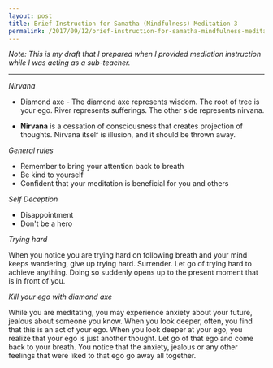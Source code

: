 ```yaml
---
layout: post
title: Brief Instruction for Samatha (Mindfulness) Meditation 3
permalink: /2017/09/12/brief-instruction-for-samatha-mindfulness-meditation-3
---
```




_Note: This is my draft that I prepared when I provided mediation instruction while I was acting as a sub-teacher._

* * *

*Nirvana*

* Diamond axe - The diamond axe represents wisdom. The root of tree is your ego. River represents sufferings. The other side represents nirvana.

* __Nirvana__ is a cessation of consciousness that creates projection of thoughts. Nirvana itself is illusion, and it should be thrown away.

*General rules*

- Remember to bring your attention back to breath
- Be kind to yourself
- Confident that your meditation is beneficial for you and others

*Self Deception*

- Disappointment
- Don't be a hero

*Trying hard*

When you notice you are trying hard on following breath and your mind keeps wandering, give up trying hard. Surrender. Let go of trying hard to achieve anything. Doing so suddenly opens up to the present moment that is in front of you.

*Kill your ego with diamond axe*

While you are meditating, you may experience anxiety about your future, jealous about someone you know. When you look deeper, often, you find that this is an act of your ego. When you look deeper at your ego, you realize that your ego is just another thought. Let go of that ego and come back to your breath. You notice that the anxiety, jealous or any other feelings that were liked to that ego go away all together.
